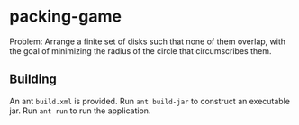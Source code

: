 packing-game
============

Problem: Arrange a finite set of disks such that
none of them overlap, with the goal of minimizing
the radius of the circle that circumscribes them.

Building
--------

An ant ```build.xml``` is provided.
Run ```ant build-jar``` to construct an executable jar.
Run ```ant run``` to run the application.

